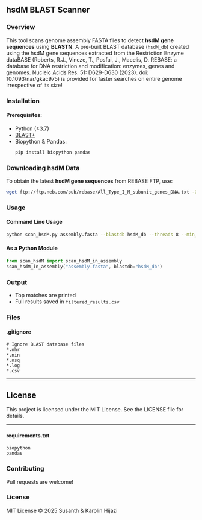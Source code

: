 ## hsdM BLAST Scanner

### Overview
This tool scans genome assembly FASTA files to detect **hsdM gene sequences** using **BLASTN**. A pre-built BLAST database (`hsdM_db`) created using the hsdM gene sequences extracted from the Restriction Enzyme dataBASE (Roberts, R.J., Vincze, T., Posfai, J., Macelis, D. REBASE: a database for DNA restriction and modification: enzymes, genes and genomes. Nucleic Acids Res. 51: D629-D630 (2023). doi: 10.1093/nar/gkac975) is provided for faster searches on entire genome irrespective of its size!

### Installation
#### Prerequisites:
- Python (≥3.7)
- [BLAST+](https://ftp.ncbi.nlm.nih.gov/blast/executables/blast+/LATEST/)
- Biopython & Pandas:  
  ```bash
  pip install biopython pandas
  ```

### Downloading hsdM Data
To obtain the latest **hsdM gene sequences** from REBASE FTP, use:
```bash
wget ftp://ftp.neb.com/pub/rebase/All_Type_I_M_subunit_genes_DNA.txt -O hsdM_sequences.txt
```

### Usage
#### **Command Line Usage**
```bash
python scan_hsdM.py assembly.fasta --blastdb hsdM_db --threads 8 --min_identity 95 --min_coverage 85
```

#### **As a Python Module**
```python
from scan_hsdM import scan_hsdM_in_assembly
scan_hsdM_in_assembly("assembly.fasta", blastdb="hsdM_db")
```

### Output
- Top matches are printed
- Full results saved in `filtered_results.csv`

### Files
#### **.gitignore**
```
# Ignore BLAST database files
*.nhr
*.nin
*.nsq
*.log
*.csv
```
---

## **License**

This project is licensed under the MIT License. See the LICENSE file for details.

---

#### **requirements.txt**
```
biopython
pandas
```

### Contributing
Pull requests are welcome!

### License
MIT License © 2025 Susanth & Karolin Hijazi
